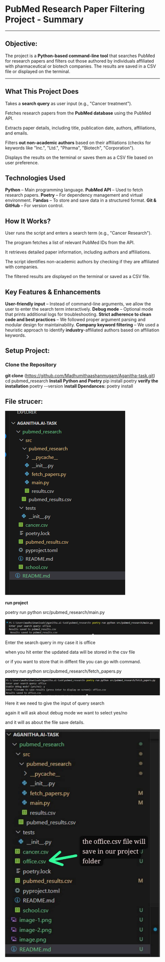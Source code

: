 # PubMed Research Paper Filtering Project - Summary

---


## Objective:

The project is a **Python-based command-line tool** that searches PubMed for research papers and filters out those authored by individuals affiliated with pharmaceutical or biotech companies. The results are saved in a CSV file or displayed on the terminal.

---

## What This Project Does

Takes a **search query** as user input (e.g., "Cancer treatment").

Fetches research papers from the **PubMed database** 
using the PubMed API.

Extracts paper details, including title, publication date, authors, affiliations, and emails.

Filters **out non-academic authors** based on their affiliations (checks for keywords like "Inc.", "Ltd.", "Pharma", "Biotech", "Corporation").

Displays the results on the terminal or saves them as a CSV file based on user preference.

## Technologies Used

 **Python** – Main programming language.
 **PubMed API** – Used to fetch research papers.
 **Poetry** – For dependency management and virtual environment.
 P**andas** – To store and save data in a structured format.
 **Git & GitHub** – For version control.

## How It Works?

 User runs the script and enters a search term (e.g., "Cancer Research").

 The program fetches a list of relevant PubMed IDs from the API.

 It retrieves detailed paper information, including authors and affiliations.

 The script identifies non-academic authors by checking if they are affiliated with companies.

 The filtered results are displayed on the terminal or saved as a CSV file.

## Key Features & Enhancements
 **User-friendly input** – Instead of command-line arguments, we allow the user to enter the search term interactively.
 **Debug mode** – Optional mode that prints additional logs for troubleshooting.
 **Strict adherence to clean code and best practices** – We followed proper argument parsing and modular design for maintainability.
 **Company keyword filtering** – We used a heuristic approach to identify **industry**-affiliated authors based on affiliation keywords.

## Setup Project:
### Clone the Repository
**git clone** (https://github.com/Madhumithaashanmugam/Aganitha-task.git)
cd pubmed_research
**Install Python and Poetry**
pip install poetry
**verify the installation**
poetry --version
I**nstall Dpendances:**
poetry install

## File strucer:

![alt text](image.png)

**run project**

poetry run python src/pubmed_research/main.py

![alt text](image-1.png)

Enter the search query in my case it is office

when you hit enter the updated data will be stored in the csv file

or if you want to store that in diffent file you can go with command.

poetry run python src/pubmed_research/fetch_papers.py


![alt text](image-2.png)

Here it we need to give the input of query search

again it will ask about debug mode we want to select yes/no

and it will as about the file save details.

![alt text](image-3.png)






